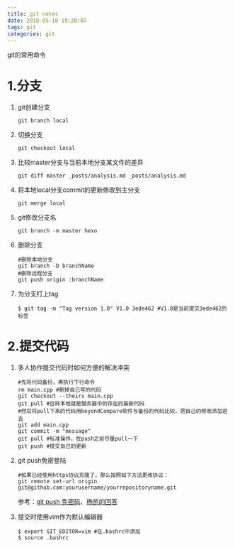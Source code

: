 ```yaml
---
title: git notes
date: 2018-05-10 19:28:07
tags: git
categories: git
---
```


git的常用命令

# 1.分支

1. git创建分支

   ```shell
   git branch local
   ```

2. 切换分支

   ```shell
   git checkout local
   ```

3. 比较master分支与当前本地分支某文件的差异

   ```shell
   git diff master _posts/analysis.md _posts/analysis.md
   ```

4. 将本地local分支commit的更新修改到主分支

   ```shell
   git merge local
   ```

5. git修改分支名

   ```shell
   git branch -m master hexo
   ```

6. 删除分支

   ```shell
   #删除本地分支
   git branch -D branchName 
   #删除远程分支
   git push origin :branchName
   ```

7. 为分支打上tag

   ```shell
   $ git tag -m "Tag version 1.0" V1.0 3ede462 #V1.0是当前提交3ede462的标签
   ```


# 2.提交代码

1. 多人协作提交代码时如何方便的解决冲突

   ```shell
   #先将代码备份，再执行下行命令
   rm main.cpp #删掉自己写的代码
   git checkout --theirs main.cpp
   git pull #这样本地就是服务器中的存在的最新代码
   #然后将pull下来的代码用beyondCompare软件与备份的代码比较，把自己的修改添加进去
   git add main.cpp 
   git commit -m "message"
   git pull #标准操作，在push之前尽量pull一下
   git push #提交自己的更新
   ```

2. git push免密登陆

   ```shell
   #如果已经使用https协议克隆了，那么按照如下方法更改协议： 
   git remote set-url origin git@github.com:yourusername/yourrepositoryname.git
   ```

   参考：[git push 免密码](https://bryceyang.github.io/blog/2017/05/25/Tips/#heading-git-push-%E5%85%8D%E5%AF%86%E7%A0%[81)、[杨凯的回答](https://www.zhihu.com/question/31836445)

3. 提交时使用vim作为默认编辑器

   ```shell
   $ export GIT_EDITOR=vim #在.bashrc中添加
   $ source .bashrc
   ```
